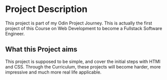 # Project Description
This project is part of my Odin Project Journey. This is actually the
first project of this Course on Web Development to become a Fullstack
Software Engineer.
## What this Project aims
This project is supposed to be simple, and cover the initial steps with
HTMl and CSS. Through the Curriculum, these projects will become harder,
more impressive and much more real life applicable.
